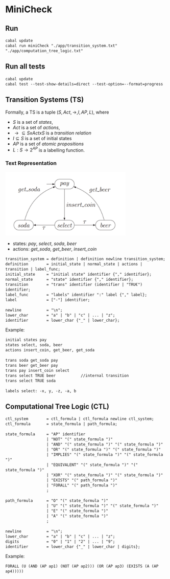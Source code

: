 # MiniCheck

## Run

```
cabal update
cabal run miniCheck "./app/transition_system.txt" "./app/computation_tree_logic.txt"
```

## Run all tests
```
cabal update
cabal test --test-show-details=direct --test-option=--format=progress
```

## Transition Systems (TS)

Formally, a TS is a tuple $(S, Act, \to, I, AP, L)$, where

- $S$ is a set of _states_,
- $Act$ is a set of _actions_,
- $\to \subseteq S x Act x S$ is a _transition relation_
- $I \subseteq S$ is a set of initial states
- $AP$ is a set of _atomic propositions_
- $L : S \to 2^{AP}$ is a labelling function.

### Text Representation

![TS example image](ts_example.png)

- states: _pay_, _select_, _soda_, _beer_
- actions: _get_soda_, _get_beer_, _insert_coin_

```ebnf
transition_system = definition | definition newline transition_system;
definition        = initial_state | normal_state | actions | transition | label_func;
initial_state     = "initial state" identifier {"," identifier};
normal_state      = "state" identifier {"," identifier};
transition        = "trans" identifier (identifier | "TRU€") identifier;
label_func        = "labels" identifier ":" label {"," label};
label             = ["-"] identifier;

newline           = "\n";
lower_char        = "a" | "b" | "c" | ... | "z";
identifier        = lower_char {"_" | lower_char};
```

Example:

```
initial states pay
states select, soda, beer
actions insert_coin, get_beer, get_soda

tr️ans soda get_soda pay
trans beer get_beer pay
trans pay insert_coin select
trans select TRUE beer           //internal transition
trans select TRUE soda

labels select: -x, y, -z, -a, b
```

## Computational Tree Logic (CTL)

```ebnf
ctl_system        = ctl_formula | ctl_formula newline ctl_system;
ctl_formula       = state_formula | path_formula;

state_formula     = "AP" identifier 
                  | "NOT" "(" state_formula ")" 
                  | "AND" "(" state_formula ")" "(" state_formula ")" 
                  | "OR" "(" state_formula ")" "(" state_formula ")" 
                  | "IMPLIES" "(" state_formula ")" "(" state_formula ")" 
                  | "EQUIVALENT" "(" state_formula ")" "(" state_formula ")" 
                  | "XOR" "(" state_formula ")" "(" state_formula ")" 
                  | "EXISTS" "(" path_formula ")" 
                  | "FORALL" "(" path_formula ")"
                  ;
                  
path_formula      = "O" "(" state_formula ")" 
                  | "U" "(" state_formula ")" "(" state_formula ")" 
                  | "E" "(" state_formula ")" 
                  | "A" "(" state_formula ")"
                  ;

newline           = "\n";
lower_char        = "a" | "b" | "c" | ... | "z";
digits            = "0" | "1" | "2" | ... | "9";
identifier        = lower_char {"_" | lower_char | digits};
```

Example:

```
FORALL (U (AND (AP ap1) (NOT (AP ap2))) (OR (AP ap3) (EXISTS (A (AP ap4)))))
```
